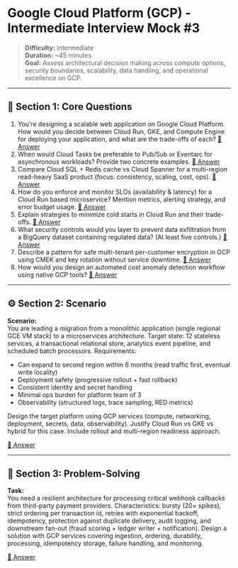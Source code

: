 # Google Cloud Platform (GCP) - Intermediate Interview Mock #3

> **Difficulty:** Intermediate  
> **Duration:** ~45 minutes  
> **Goal:** Assess architectural decision making across compute options, security boundaries, scalability, data handling, and operational excellence on GCP.

---

## 🧠 Section 1: Core Questions

1. You’re designing a scalable web application on Google Cloud Platform. How would you decide between Cloud Run, GKE, and Compute Engine for deploying your application, and what are the trade-offs of each? [📖 Answer](mock_3_answers.md#1-youre-designing-a-scalable-web-application-on-google-cloud-platform-how-would-you-decide-between-cloud-run-gke-and-compute-engine-for-deploying-your-application-and-what-are-the-trade-offs-of-each)
2. When would Cloud Tasks be preferable to Pub/Sub or Eventarc for asynchronous workloads? Provide two concrete examples. [📖 Answer](mock_3_answers.md#2-when-would-cloud-tasks-be-preferable-to-pubsub-or-eventarc-for-asynchronous-workloads-provide-two-concrete-examples)
3. Compare Cloud SQL + Redis cache vs Cloud Spanner for a multi-region read-heavy SaaS product (focus: consistency, scaling, cost, ops). [📖 Answer](mock_3_answers.md#3-compare-cloud-sql--redis-cache-vs-cloud-spanner-for-a-multi-region-read-heavy-saas-product-focus-consistency-scaling-cost-ops)
4. How do you enforce and monitor SLOs (availability & latency) for a Cloud Run based microservice? Mention metrics, alerting strategy, and error budget usage. [📖 Answer](mock_3_answers.md#4-how-do-you-enforce-and-monitor-slos-availability--latency-for-a-cloud-run-based-microservice-mention-metrics-alerting-strategy-and-error-budget-usage)
5. Explain strategies to minimize cold starts in Cloud Run and their trade-offs. [📖 Answer](mock_3_answers.md#5-explain-strategies-to-minimize-cold-starts-in-cloud-run-and-their-trade-offs)
6. What security controls would you layer to prevent data exfiltration from a BigQuery dataset containing regulated data? (At least five controls.) [📖 Answer](mock_3_answers.md#6-what-security-controls-would-you-layer-to-prevent-data-exfiltration-from-a-bigquery-dataset-containing-regulated-data-at-least-five-controls)
7. Describe a pattern for safe multi-tenant per-customer encryption in GCP using CMEK and key rotation without service downtime. [📖 Answer](mock_3_answers.md#7-describe-a-pattern-for-safe-multi-tenant-per-customer-encryption-in-gcp-using-cmek-and-key-rotation-without-service-downtime)
8. How would you design an automated cost anomaly detection workflow using native GCP tools? [📖 Answer](mock_3_answers.md#8-how-would-you-design-an-automated-cost-anomaly-detection-workflow-using-native-gcp-tools)

---

## ⚙️ Section 2: Scenario

**Scenario:**  
You are leading a migration from a monolithic application (single regional GCE VM stack) to a microservices architecture. Target state: 12 stateless services, a transactional relational store, analytics event pipeline, and scheduled batch processors. Requirements:
- Can expand to second region within 6 months (read traffic first, eventual write locality)  
- Deployment safety (progressive rollout + fast rollback)  
- Consistent identity and secret handling  
- Minimal ops burden for platform team of 3  
- Observability (structured logs, trace sampling, RED metrics)  

Design the target platform using GCP services (compute, networking, deployment, secrets, data, observability). Justify Cloud Run vs GKE vs hybrid for this case. Include rollout and multi-region readiness approach.

[📖 Answer](mock_3_answers.md#️-section-2-scenario---answer)

---

## 🧩 Section 3: Problem-Solving

**Task:**  
You need a resilient architecture for processing critical webhook callbacks from third-party payment providers. Characteristics: bursty (20× spikes), strict ordering per transaction id, retries with exponential backoff, idempotency, protection against duplicate delivery, audit logging, and downstream fan-out (fraud scoring + ledger writer + notification). Design a solution with GCP services covering ingestion, ordering, durability, processing, idempotency storage, failure handling, and monitoring.

[📖 Answer](mock_3_answers.md#-section-3-problem-solving---answer)
